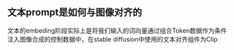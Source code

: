 ## 文本prompt是如何与图像对齐的

文本的embeding阶段实际上是将我们输入的词向量通过组合Token数据作为条件注入图像合成的控制数据中，在stable diffusion中使用的文本对齐组件为Clip

